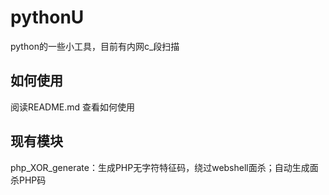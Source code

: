 # pythonU

python的一些小工具，目前有内网c_段扫描


## 如何使用

阅读README.md 查看如何使用

## 现有模块

php_XOR_generate：生成PHP无字符特征码，绕过webshell面杀；自动生成面杀PHP码
